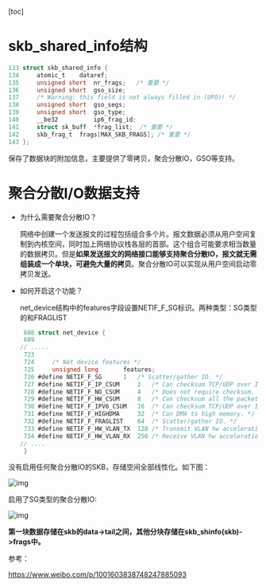 [toc]

# skb_shared_info结构


```c
133 struct skb_shared_info {
134     atomic_t    dataref;
135     unsigned short  nr_frags;   /* 重要 */
136     unsigned short  gso_size;
137     /* Warning: this field is not always filled in (UFO)! */
138     unsigned short  gso_segs;
139     unsigned short  gso_type;
140     __be32          ip6_frag_id;
141     struct sk_buff  *frag_list;  /* 重要 */
142     skb_frag_t  frags[MAX_SKB_FRAGS]; /* 重要 */
143 };
```


保存了数据块的附加信息，主要提供了零拷贝，聚合分散IO，GSO等支持。

# 聚合分散I/O数据支持

* 为什么需要聚合分散IO？

  网络中创建一个发送报文的过程包括组合多个片。报文数据必须从用户空间复制到内核空间，同时加上网络协议栈各层的首部。这个组合可能要求相当数量的数据拷贝。但是**如果发送报文的网络接口能够支持聚合分散IO，报文就无需组装成一个单块，可避免大量的拷贝**。聚合分散IO可以实现从用户空间启动零拷贝发送。

* 如何开启这个功能？

  net_device结构中的features字段设置NETIF_F_SG标识。两种类型：SG类型的和FRAGLIST

  ```c
   688 struct net_device {
   689 
  // .....
   723 
   724     /* Net device features */
   725     unsigned long       features;
   726 #define NETIF_F_SG      1   /* Scatter/gather IO. */
   727 #define NETIF_F_IP_CSUM     2   /* Can checksum TCP/UDP over IPv4. */
   728 #define NETIF_F_NO_CSUM     4   /* Does not require checksum. F.e. loopack. */
   729 #define NETIF_F_HW_CSUM     8   /* Can checksum all the packets. */
   730 #define NETIF_F_IPV6_CSUM   16  /* Can checksum TCP/UDP over IPV6 */
   731 #define NETIF_F_HIGHDMA     32  /* Can DMA to high memory. */
   732 #define NETIF_F_FRAGLIST    64  /* Scatter/gather IO. */
   733 #define NETIF_F_HW_VLAN_TX  128 /* Transmit VLAN hw acceleration */
   734 #define NETIF_F_HW_VLAN_RX  256 /* Receive VLAN hw acceleration */
  // ....
   }
  ```

  

没有启用任何聚合分散IO的SKB，存储空间全部线性化。如下图：

![img](../../images/linux/kernel/shared_info_1.jpg)

启用了SG类型的聚合分散IO:

![img](../../images/linux/kernel/shared_info_2.jpg)

**第一块数据存储在skb的data->tail之间，其他分块存储在skb_shinfo(skb)->frags中。**



参考：

https://www.weibo.com/p/1001603838748247885093







